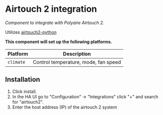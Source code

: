 # Airtouch 2 integration

_Component to integrate with Polyaire Airtouch 2._

Utilizes [airtouch2-python](https://github.com/nathanvdh/airtouch2-python)

**This component will set up the following platforms.**

Platform | Description
-- | --
`climate` | Control temperature, mode, fan speed


## Installation

1. Click install.
1. In the HA UI go to "Configuration" -> "Integrations" click "+" and search for "airtouch2".
1. Enter the host address (IP) of the airtouch 2 system
